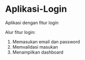 # Aplikasi-Login
Aplikasi dengan fitur login

Alur fitur login:
1. Memasukan email dan password
2. Memvalidasi masukan
3. Menampilkan dashboard
